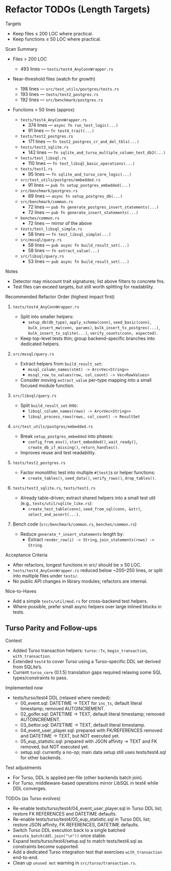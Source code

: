 # Refactor TODOs (Length Targets)

Targets
- Keep files ≤ 200 LOC where practical.
- Keep functions ≤ 50 LOC where practical.

Scan Summary
- Files > 200 LOC
  - 493 lines — `tests/test4_AnyConnWrapper.rs`
- Near-threshold files (watch for growth)
  - 198 lines — `src/test_utils/postgres/tests.rs`
  - 193 lines — `tests/test2_postgres.rs`
  - 192 lines — `src/benchmark/postgres.rs`

- Functions > 50 lines (approx)
  - `tests/test4_AnyConnWrapper.rs`
    - 374 lines — `async fn run_test_logic(...)`
    - 91 lines — `fn test4_trait(...)`
  - `tests/test2_postgres.rs`
    - 171 lines — `fn test2_postgres_cr_and_del_tbls(...)`
  - `tests/test3_sqlite.rs`
    - 142 lines — `fn sqlite_and_turso_multiple_column_test_db2(...)`
  - `tests/test_libsql.rs`
    - 110 lines — `fn test_libsql_basic_operations(...)`
  - `tests/test1.rs`
    - 95 lines — `fn sqlite_and_turso_core_logic(...)`
  - `src/test_utils/postgres/embedded.rs`
    - 91 lines — `pub fn setup_postgres_embedded(...)`
  - `src/benchmark/postgres.rs`
    - 89 lines — `async fn setup_postgres_db(...)`
  - `src/benchmark/common.rs`
    - 72 lines — `pub fn generate_postgres_insert_statements(...)`
    - 72 lines — `pub fn generate_insert_statements(...)`
  - `benches/common.rs`
    - 72 lines — mirror of the above
  - `tests/test_libsql_simple.rs`
    - 58 lines — `fn test_libsql_simple(...)`
  - `src/mssql/query.rs`
    - 58 lines — `pub async fn build_result_set(...)`
    - 58 lines — `fn extract_value(...)`
  - `src/libsql/query.rs`
    - 53 lines — `pub async fn build_result_set(...)`

Notes
- Detector may miscount trait signatures; list above filters to concrete fns.
- Test files can exceed targets, but still worth splitting for readability.

Recommended Refactor Order (highest impact first)
1) `tests/test4_AnyConnWrapper.rs`
   - Split into smaller helpers:
     - `setup_db(db_type)`, `apply_schema(conn)`, `seed_basic(conn)`,
       `bulk_insert_mw(conn, params)`, `bulk_insert_tx_postgres(...)`,
       `bulk_insert_tx_sqlite(...)`, `verify_counts(conn, expected)`.
   - Keep top-level tests thin; group backend-specific branches into dedicated helpers.

2) `src/mssql/query.rs`
   - Extract helpers from `build_result_set`:
     - `mssql_column_names(stmt) -> Arc<Vec<String>>`
     - `mssql_row_to_values(row, col_count) -> Vec<RowValues>`
   - Consider moving `extract_value` per-type mapping into a small focused module function.

3) `src/libsql/query.rs`
   - Split `build_result_set` into:
     - `libsql_column_names(rows) -> Arc<Vec<String>>`
     - `libsql_process_rows(rows, col_count) -> ResultSet`

4) `src/test_utils/postgres/embedded.rs`
   - Break `setup_postgres_embedded` into phases:
     - `config_from_env()`, `start_embedded()`, `wait_ready()`, `create_db_if_missing()`, `return_handles()`.
   - Improves reuse and test readability.

5) `tests/test2_postgres.rs`
   - Factor monolithic test into multiple `#[test]`s or helper functions:
     - `create_tables()`, `seed_data()`, `verify_rows()`, `drop_tables()`.

6) `tests/test3_sqlite.rs`, `tests/test1.rs`
   - Already table-driven; extract shared helpers into a small test util (e.g., `tests/util/sqlite_like.rs`):
     - `create_test_table(conn)`, `seed_from_sql(conn, &str)`, `select_and_assert(...)`.

7) Bench code (`src/benchmark/common.rs`, `benches/common.rs`)
   - Reduce `generate_*_insert_statements` length by:
     - Extract `render_row(i) -> String`, `join_statements(rows) -> String`.

Acceptance Criteria
- After refactors, longest functions in src/ should be ≤ 50 LOC.
- `tests/test4_AnyConnWrapper.rs` reduced below ~200–250 lines, or split into multiple files under `tests/`.
- No public API changes in library modules; refactors are internal.

Nice-to-Haves
- Add a simple `tests/util/mod.rs` for cross-backend test helpers.
- Where possible, prefer small async helpers over large inlined blocks in tests.

Turso Parity and Follow-ups
---------------------------

Context
- Added Turso transaction helpers: `turso::Tx`, `begin_transaction`, `with_transaction`.
- Extended `test4` to cover Turso using a Turso-specific DDL set derived from SQLite’s.
- Current `turso_core` (0.1.5) translation gaps required relaxing some SQL types/constraints to pass.

Implemented now
- tests/turso/test4 DDL (relaxed where needed):
  - 00_event.sql: DATETIME -> TEXT for `ins_ts`, default literal timestamp; removed AUTOINCREMENT.
  - 02_golfer.sql: DATETIME -> TEXT, default literal timestamp; removed AUTOINCREMENT.
  - 03_bettor.sql: DATETIME -> TEXT, default literal timestamp.
  - 04_event_user_player.sql: prepared with FK/REFERENCES removed and DATETIME -> TEXT, but NOT executed yet.
  - 05_eup_statistic.sql: prepared with JSON affinity -> TEXT and FK removed, but NOT executed yet.
  - setup.sql: currently a no-op; main data setup still uses tests/test4.sql for other backends.

Test adjustments
- For Turso, DDL is applied per-file (other backends batch join).
- For Turso, middleware-based operations mirror LibSQL in test4 while DDL converges.

TODOs (as Turso evolves)
- Re-enable tests/turso/test4/04_event_user_player.sql in Turso DDL list; restore FK REFERENCES and DATETIME defaults.
- Re-enable tests/turso/test4/05_eup_statistic.sql in Turso DDL list; restore JSON affinity, FK REFERENCES, DATETIME defaults.
- Switch Turso DDL execution back to a single batched `execute_batch(ddl.join("\n"))` once stable.
- Expand tests/turso/test4/setup.sql to match tests/test4.sql as constraints become supported.
- Add a dedicated Turso integration test that exercises `with_transaction` end-to-end.
- Clean up `unused mut` warning in `src/turso/transaction.rs`.
